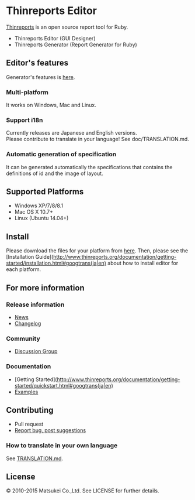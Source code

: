 # Thinreports Editor

[Thinreports](http://www.thinreports.org/) is an open source report tool for Ruby.

* Thinreports Editor (GUI Designer)
* Thinreports Generator (Report Generator for Ruby)

## Editor's features

Generator's features is [here](http://www.thinreports.org/features/generator/).

### Multi-platform

It works on Windows, Mac and Linux.

### Support i18n

Currently releases are Japanese and English versions.  
Please contribute to translate in your language! See doc/TRANSLATION.md.

### Automatic generation of specification

It can be generated automatically the specifications that contains the definitions of id and the image of layout.

## Supported Platforms

* Windows XP/7/8/8.1
* Mac OS X 10.7+
* Linux (Ubuntu 14.04+)

## Install

Please download the files for your platform from [here](http://www.thinreports.org/download/).
Then, please see the [Installation Guide](http://www.thinreports.org/documentation/getting-started/installation.html#googtrans(ja|en) about how to install editor for each platform.

## For more information

### Release information

  * [News](http://www.thinreports.org/news/)
  * [Changelog](https://github.com/thinreports/thinreports-editor/blob/master/doc/CHANGELOG.md)

### Community
  
  * [Discussion Group](https://groups.google.com/forum/#!forum/thinreports)
  
### Documentation

  * [Getting Started](http://www.thinreports.org/documentation/getting-started/quickstart.html#googtrans(ja|en) 
  * [Examples](https://github.com/thinreports/thinreports-examples)

## Contributing

* Pull request
* [Report bug, post suggestions](https://github.com/thinreports/thinreports-editor/issues/new)

### How to translate in your own language

See [TRANSLATION.md](https://github.com/thinreports/thinreports-editor/blob/master/doc/TRANSLATION.md).

## License

&copy; 2010-2015 Matsukei Co.,Ltd. See LICENSE for further details.
